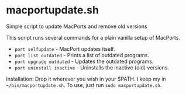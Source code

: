 macportupdate.sh
================

Simple script to update MacPorts and remove old versions

This script runs several commands for a plain vanilla setup of MacPorts.

* `port selfupdate` - MacPort updates itself.
* `port list outdated` - Prints a list of outdated programs.
* `port upgrade outdated` - Updates the outdated programs.
* `port uninstall inactive` - Uninstalls the inactive (old) versions.

Installation: Drop it wherever you wish in your $PATH. I keep my in `~/bin/macportupdate.sh`.
To use, just run `sudo macportupdate.sh`.
